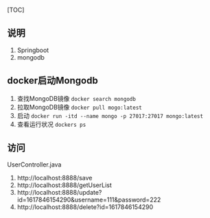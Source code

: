 [TOC]

## 说明

1. Springboot
2. mongodb

## docker启动Mongodb
1. 查找MongoDB镜像
`docker search mongodb`
2. 拉取MongoDB镜像
`docker pull mogo:latest`
3. 启动
`docker run -itd --name mongo -p 27017:27017 mongo:latest`
4. 查看运行状况
`dockers ps`

## 访问
UserController.java

1. http://localhost:8888/save
2. http://localhost:8888/getUserList
3. http://localhost:8888/update?id=1617846154290&username=111&password=222
4. http://localhost:8888/delete?id=1617846154290
